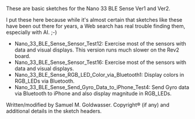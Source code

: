 These are basic sketches for the Nano 33 BLE Sense Ver1 and Ver2.

I put these here because while it's almost certain that sketches like these have been out
there for years, a Web search has real trouble finding them, especially with AI. ;-)

* Nano_33_BLE_Sense_Sensor_Test12: Exercise most of the sensors with data and visual displays.
  This version runs much slower on the Rev2 board.
* Nano_33_BLE_Sense_Sensor_Test16: Exercise most of the sensors with data and visual displays.
* Nano_33_BLE_Sense_RGB_LED_Color_via_Bluetooth1: Display colors in RGB_LEDs via Bluetooth.
* Nano_33_BLE_Sense_Send_Gyro_Data_to_iPhone_Test4: Send Gyro data via Bluetooth to iPhone and also
  display magnitude in RGB_LEDs.

Written/modified by Samuel M. Goldwasser.  Copyright® (if any) and additional details in the sketch headers.
